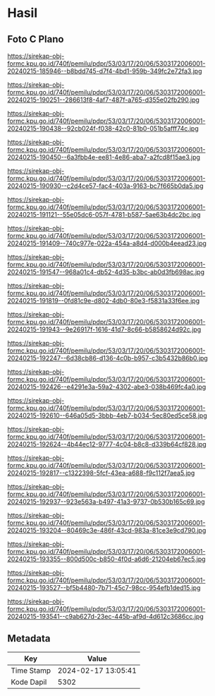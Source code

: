 # Hasil

## Foto C Plano

https://sirekap-obj-formc.kpu.go.id/740f/pemilu/pdpr/53/03/17/20/06/5303172006001-20240215-185946--b8bdd745-d7f4-4bd1-959b-349fc2e72fa3.jpg

https://sirekap-obj-formc.kpu.go.id/740f/pemilu/pdpr/53/03/17/20/06/5303172006001-20240215-190251--286613f8-4af7-487f-a765-d355e02fb290.jpg

https://sirekap-obj-formc.kpu.go.id/740f/pemilu/pdpr/53/03/17/20/06/5303172006001-20240215-190438--92cb024f-f038-42c0-81b0-051b5afff74c.jpg

https://sirekap-obj-formc.kpu.go.id/740f/pemilu/pdpr/53/03/17/20/06/5303172006001-20240215-190450--6a3fbb4e-ee81-4e86-aba7-a2fcd8f15ae3.jpg

https://sirekap-obj-formc.kpu.go.id/740f/pemilu/pdpr/53/03/17/20/06/5303172006001-20240215-190930--c2d4ce57-fac4-403a-9163-bc7f665b0da5.jpg

https://sirekap-obj-formc.kpu.go.id/740f/pemilu/pdpr/53/03/17/20/06/5303172006001-20240215-191121--55e05dc6-057f-4781-b587-5ae63b4dc2bc.jpg

https://sirekap-obj-formc.kpu.go.id/740f/pemilu/pdpr/53/03/17/20/06/5303172006001-20240215-191409--740c977e-022a-454a-a8d4-d000b4eead23.jpg

https://sirekap-obj-formc.kpu.go.id/740f/pemilu/pdpr/53/03/17/20/06/5303172006001-20240215-191547--968a01c4-db52-4d35-b3bc-ab0d3fb698ac.jpg

https://sirekap-obj-formc.kpu.go.id/740f/pemilu/pdpr/53/03/17/20/06/5303172006001-20240215-191819--0fd81c9e-d802-4db0-80e3-f5831a33f6ee.jpg

https://sirekap-obj-formc.kpu.go.id/740f/pemilu/pdpr/53/03/17/20/06/5303172006001-20240215-191943--9e26917f-1616-41d7-8c66-b5858624d92c.jpg

https://sirekap-obj-formc.kpu.go.id/740f/pemilu/pdpr/53/03/17/20/06/5303172006001-20240215-192247--6d38cb86-d136-4c0b-b957-c3b5432b86b0.jpg

https://sirekap-obj-formc.kpu.go.id/740f/pemilu/pdpr/53/03/17/20/06/5303172006001-20240215-192426--e4291e3a-59a2-4302-abe3-038b469fc4a0.jpg

https://sirekap-obj-formc.kpu.go.id/740f/pemilu/pdpr/53/03/17/20/06/5303172006001-20240215-192610--646a05d5-3bbb-4eb7-b034-5ec80ed5ce58.jpg

https://sirekap-obj-formc.kpu.go.id/740f/pemilu/pdpr/53/03/17/20/06/5303172006001-20240215-192624--4b44ec12-9777-4c04-b8c8-d339b64cf828.jpg

https://sirekap-obj-formc.kpu.go.id/740f/pemilu/pdpr/53/03/17/20/06/5303172006001-20240215-192817--c1322398-5fcf-43ea-a688-f9c112f7aea5.jpg

https://sirekap-obj-formc.kpu.go.id/740f/pemilu/pdpr/53/03/17/20/06/5303172006001-20240215-192937--923e563a-b497-41a3-9737-0b530b165c69.jpg

https://sirekap-obj-formc.kpu.go.id/740f/pemilu/pdpr/53/03/17/20/06/5303172006001-20240215-193204--80469c3e-486f-43cd-983a-81ce3e9cd790.jpg

https://sirekap-obj-formc.kpu.go.id/740f/pemilu/pdpr/53/03/17/20/06/5303172006001-20240215-193355--800d500c-b850-4f0d-a6d6-21204eb67ec5.jpg

https://sirekap-obj-formc.kpu.go.id/740f/pemilu/pdpr/53/03/17/20/06/5303172006001-20240215-193527--bf5b4480-7b71-45c7-98cc-954efb1ded15.jpg

https://sirekap-obj-formc.kpu.go.id/740f/pemilu/pdpr/53/03/17/20/06/5303172006001-20240215-193541--c9ab627d-23ec-445b-af9d-4d612c3686cc.jpg


## Metadata

| Key        | Value               |
| ---------- | ------------------- |
| Time Stamp | 2024-02-17 13:05:41 |
| Kode Dapil | 5302                |



